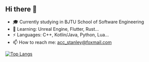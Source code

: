 ## Hi there 👋

<!--
**Stanley-233/Stanley-233** is a ✨ _special_ ✨ repository because its `README.md` (this file) appears on your GitHub profile.

Here are some ideas to get you started:

- 🔭 I’m currently working on ...
- 🌱 I’m currently learning ...
- 👯 I’m looking to collaborate on ...
- 🤔 I’m looking for help with ...
- 💬 Ask me about ...
- 📫 How to reach me: ...
- 😄 Pronouns: ...
- ⚡ Fun fact: ...
-->

- 🎓 Currently studying in BJTU School of Software Engineering
- 🌱 Learning: Unreal Engine, Flutter, Rust...
- ⚡ Languages: C++, Kotlin/Java, Python, Lua...
- 📫 How to reach me: acc_stanley@foxmail.com

[![Top Langs](https://github-readme-stats.vercel.app/api/top-langs/?username=Stanley-233)](https://github.com/anuraghazra/github-readme-stats)
